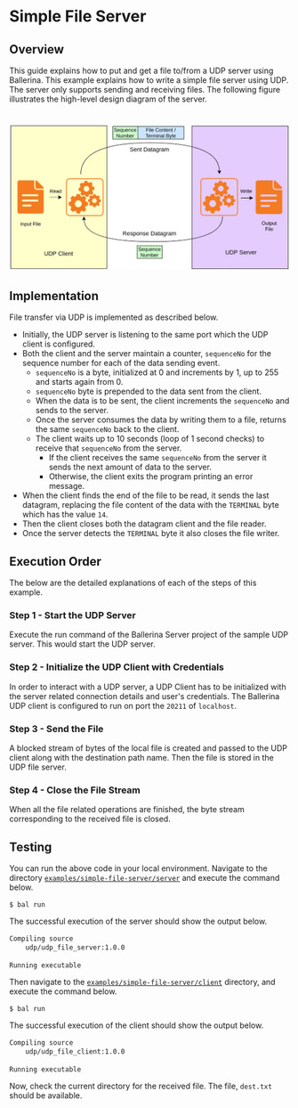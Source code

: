 # Simple File Server

## Overview

This guide explains how to put and get a file to/from a UDP server using Ballerina.
This example explains how to write a simple file server using UDP. The server only supports sending and receiving files. The following figure illustrates the high-level design diagram of the server.

<h1 align="center"><img src="simple-udp-server.jpg" alt="Sending a File with UDP" width="500"/></h1>

## Implementation

File transfer via UDP is implemented as described below.
- Initially, the UDP server is listening to the same port which the UDP client is configured.
- Both the client and the server maintain a counter, `sequenceNo` for the sequence number for each of the data sending event.
    - `sequenceNo` is a byte, initialized at 0 and increments by 1, up to 255 and starts again from 0.
    - `sequenceNo` byte is prepended to the data sent from the client.
    - When the data is to be sent, the client increments the `sequenceNo` and sends to the server.
    - Once the server consumes the data by writing them to a file, returns the same `sequenceNo` back to the client.
    - The client waits up to 10 seconds (loop of 1 second checks) to receive that `sequenceNo` from the server.
        - If the client receives the same `sequenceNo` from the server it sends the next amount of data to the server.
        - Otherwise, the client exits the program printing an error message.
- When the client finds the end of the file to be read, it sends the last datagram, replacing the file content of the data with the `TERMINAL` byte which has the value `14`.
- Then the client closes both the datagram client and the file reader.
- Once the server detects the `TERMINAL` byte it also closes the file writer.

## Execution Order

The below are the detailed explanations of each of the steps of this example.

### Step 1 - Start the UDP Server

Execute the run command of the Ballerina Server project of the sample UDP server. This would start the UDP server.

### Step 2 - Initialize the UDP Client with Credentials

In order to interact with a UDP server, a UDP Client has to be initialized with the server related connection details and user's credentials. The Ballerina UDP client is configured to run on port the `20211` of `localhost`.

### Step 3 - Send the File

A blocked stream of bytes of the local file is created and passed to the UDP client along with the destination path name.
Then the file is stored in the UDP file server.

### Step 4 - Close the File Stream

When all the file related operations are finished, the byte stream corresponding to the received file is closed.

## Testing

You can run the above code in your local environment. Navigate to the directory
[`examples/simple-file-server/server`](./server) and execute the command below.
```shell
$ bal run
```

The successful execution of the server should show the output below.
```shell
Compiling source
	udp/udp_file_server:1.0.0

Running executable
```

Then navigate to the [`examples/simple-file-server/client`](./client) directory, and execute the command below.
```shell
$ bal run
```

The successful execution of the client should show the output below.
```shell
Compiling source
	udp/udp_file_client:1.0.0

Running executable
```

Now, check the current directory for the received file. The file, `dest.txt` should be available.
